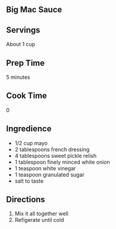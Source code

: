## Big Mac Sauce 

## Servings 

About 1 cup 

## Prep Time 

5 minutes

## Cook Time 

0

## Ingredience

* 1/2 cup mayo 
* 2 tablespoons french dressing 
* 4 tablespoons sweet pickle relish
* 1 tablespoon finely minced white onion
* 1 teaspoon white vinegar 
* 1 teaspoon granulated sugar 
* salt to taste 
 
## Directions

1. Mix it all together well 
2. Refigerate until cold 

